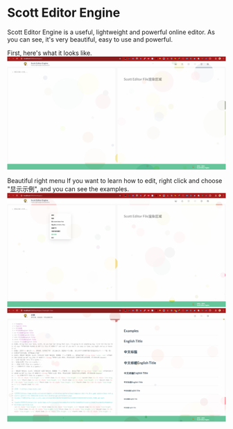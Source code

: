 # Scott Editor Engine

Scott Editor Engine is a useful, lightweight and powerful online editor. As you can see, it's very beautiful, easy to use and powerful.

First, here's what it looks like.
![](https://github.com/ScottSmith666/ScottEditorEngine-LikeMarkdown/blob/master/desc/%E5%B1%8F%E5%B9%95%E6%88%AA%E5%9B%BE%202024-04-14%20221833.png)

Beautiful right menu
If you want to learn how to edit, right click and choose "显示示例", and you can see the examples.
![](https://github.com/ScottSmith666/ScottEditorEngine-LikeMarkdown/blob/master/desc/%E5%B1%8F%E5%B9%95%E6%88%AA%E5%9B%BE%202024-04-14%20221854.png)
![](https://github.com/ScottSmith666/ScottEditorEngine-LikeMarkdown/blob/master/desc/%E5%B1%8F%E5%B9%95%E6%88%AA%E5%9B%BE%202024-04-14%20221910.png)
